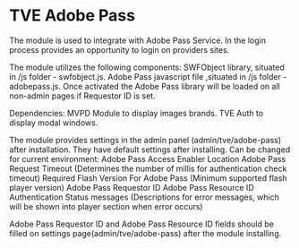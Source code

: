 TVE Adobe Pass
=====================================
The module is used to integrate with Adobe Pass Service. In the login process provides an opportunity to login on providers sites.

The module utilizes the following components:
SWFObject library, situated in /js folder - swfobject.js.
Adobe Pass javascript file ,situated in /js folder - adobepass.js.
Once activated the Adobe Pass library will be loaded on all non-admin pages if Requestor ID is set.

Dependencies:
MVPD Module to display images brands.
TVE Auth to display modal windows.

The module provides settings in the admin panel (admin/tve/adobe-pass) after installation.
They have default settings after installing. Can be changed for current environment:
Adobe Pass Access Enabler Location
Adobe Pass Request Timeout (Determines the number of millis for authentication check timeout)
Required Flash Version For Adobe Pass (Minimum supported flash player version)
Adobe Pass Requestor ID
Adobe Pass Resource ID
Authentication Status messages (Descriptions for error messages, which will be shown into player section when error occurs)

Adobe Pass Requestor ID and Adobe Pass Resource ID fields should be filled on settings page(admin/tve/adobe-pass) after the module installing.
